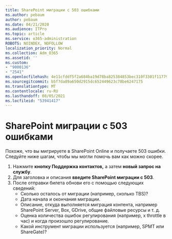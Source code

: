 ```yaml
---
title: SharePoint миграции с 503 ошибками
ms.author: pebaum
author: pebaum
ms.date: 04/21/2020
ms.audience: ITPro
ms.topic: article
ms.service: o365-administration
ROBOTS: NOINDEX, NOFOLLOW
localization_priority: Normal
ms.collection: Adm_O365
ms.assetid: ''
ms.custom:
- "9000136"
- "2541"
ms.openlocfilehash: 4e11cfddf5f2a684ba19d78ba825384853bec310f3301f1177971c0a04548c05
ms.sourcegitcommit: b5f7da89a650d2915dc652449623c78be6247175
ms.translationtype: MT
ms.contentlocale: ru-RU
ms.lasthandoff: 08/05/2021
ms.locfileid: "53941417"
---
```

# <a name="sharepoint-migration-throttling-with-503-errors"></a>SharePoint миграции с 503 ошибками

Похоже, что вы мигрируете в SharePoint Online и получаете 503 ошибки. Следуйте ниже шагам, чтобы мы могли помочь вам как можно скорее.

1. Нажмите **кнопку Поддержка контактов,** а затем **новый запрос на службу**.
2. Для заголовка и описания **введите SharePoint миграции с 503**.
3. После отправки билета обнови его с помощью следующих сведений:
    - Сколько осталось от миграции (например, сколько TBS)?
    - Дата начала и окончания миграции.
    - Описание, откуда выполняется миграция контента, например SharePoint Server, Box, GDrive, общие файловые ресурсы и т. д.
    - Оценка количества ошибок регулирования (например, x throttle в час) и когда произошло регулирование.
    - Какой инструмент миграции используется (например, SPMT или ShareGate)?
